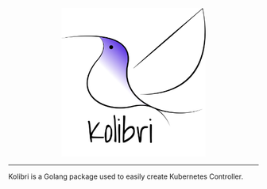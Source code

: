 <div align="center"><img src="resources/kolibri.png" height="300px"></div>

--------

Kolibri is a Golang package used to easily create Kubernetes Controller.